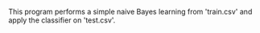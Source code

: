 This program performs a simple naive Bayes learning from 'train.csv' and apply the classifier on 'test.csv'.
